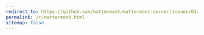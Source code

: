 ```yaml
---
redirect_to: https://github.com/mattermost/mattermost-server/issues/6320
permalink: /r/mattermost.html
sitemap: false
---
```

